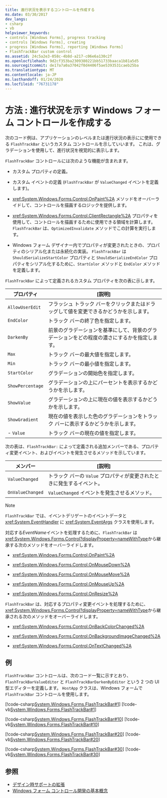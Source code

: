 ```yaml
---
title: 進行状況を表示するコントロールを作成する
ms.date: 03/30/2017
dev_langs:
- csharp
- vb
helpviewer_keywords:
- controls [Windows Forms], progress tracking
- controls [Windows Forms], creating
- progress [Windows Forms], reporting [Windows Forms]
- FlashTrackBar custom control
ms.assetid: 24c5a2e3-058c-4b8d-a217-c06e6a130c2f
ms.openlocfilehash: 9d2cf353ba2309380221bb51733baaca1b81a5d5
ms.sourcegitcommit: de17a7a0a37042f0d4406f5ae5393531caeb25ba
ms.translationtype: MT
ms.contentlocale: ja-JP
ms.lasthandoff: 01/24/2020
ms.locfileid: "76731178"
---
```

# <a name="how-to-create-a-windows-forms-control-that-shows-progress"></a>方法 : 進行状況を示す Windows フォーム コントロールを作成する
次のコード例は、アプリケーションのレベルまたは進行状況の表示にに使用できる `FlashTrackBar` というカスタム コントロールを示していいます。 これは、グラデーションを使用して、進行状況を視覚的に表示します。  
  
 `FlashTrackBar` コントロールには次のような機能が含まれます。  
  
- カスタム プロパティの定義。  
  
- カスタム イベントの定義 (`FlashTrackBar` が `ValueChanged` イベントを定義します)。  
  
- <xref:System.Windows.Forms.Control.OnPaint%2A> メソッドをオーバーライドして、コントロールを描画するロジックを提供します。  
  
- <xref:System.Windows.Forms.Control.ClientRectangle%2A> プロパティを使用して、コントロールを描画するために使用できる領域を計算します。 `FlashTrackBar` は、`OptimizedInvalidate` メソッドでこの計算を実行します。  
  
- Windows フォーム デザイナー内でプロパティが変更されたときの、プロパティのシリアル化または永続化の実装。 `FlashTrackBar` は `ShouldSerializeStartColor` プロパティと `ShouldSerializeEndColor` プロパティをシリアル化するために、`StartColor` メソッドと `EndColor` メソッドを定義します。  
  
 `FlashTrackBar` によって定義されるカスタム プロパティを次の表に示します。  
  
|プロパティ|[説明]|  
|--------------|-----------------|  
|`AllowUserEdit`|フラッシュ トラック バーをクリックまたはドラッグして値を変更できるかどうかを示します。|  
|`EndColor`|トラック バーの終了色を指定します。|  
|`DarkenBy`|前景のグラデーションを基準にして、背景のグラデーションをどの程度の濃さにするかを指定します。|  
|`Max`|トラック バーの最大値を指定します。|  
|`Min`|トラック バーの最小値を指定します。|  
|`StartColor`|グラデーションの開始色を指定します。|  
|`ShowPercentage`|グラデーションの上にパーセントを表示するかどうかを示します。|  
|`ShowValue`|グラデーションの上に現在の値を表示するかどうかを示します。|  
|`ShowGradient`|現在の値を表示した色のグラデーションをトラック バーに表示するかどうかを示します。|  
|-   `Value`|トラック バーの現在の値を指定します。|  
  
 次の表は、`FlashTrackBar:` によって定義される追加メンバーである、プロパティ変更イベント、およびイベントを発生させるメソッドを示しています。  
  
|メンバー|[説明]|  
|------------|-----------------|  
|`ValueChanged`|トラック バーの `Value` プロパティが変更されたときに発生するイベント。|  
|`OnValueChanged`|`ValueChanged` イベントを発生させるメソッド。|  
  
> [!NOTE]
> `FlashTrackBar` では、イベントデリゲートのイベントデータと <xref:System.EventHandler> に <xref:System.EventArgs> クラスを使用します。  
  
 対応する*EventName*イベントを処理するために、`FlashTrackBar` は <xref:System.Windows.Forms.Control?displayProperty=nameWithType>から継承する次のメソッドをオーバーライドします。  
  
- <xref:System.Windows.Forms.Control.OnPaint%2A>  
  
- <xref:System.Windows.Forms.Control.OnMouseDown%2A>  
  
- <xref:System.Windows.Forms.Control.OnMouseMove%2A>  
  
- <xref:System.Windows.Forms.Control.OnMouseUp%2A>  
  
- <xref:System.Windows.Forms.Control.OnResize%2A>  
  
 `FlashTrackBar` は、対応するプロパティ変更イベントを処理するために、<xref:System.Windows.Forms.Control?displayProperty=nameWithType>から継承される次のメソッドをオーバーライドします。  
  
- <xref:System.Windows.Forms.Control.OnBackColorChanged%2A>  
  
- <xref:System.Windows.Forms.Control.OnBackgroundImageChanged%2A>  
  
- <xref:System.Windows.Forms.Control.OnTextChanged%2A>  
  
## <a name="example"></a>例  
 `FlashTrackBar` コントロールは、次のコード一覧に示すとおり、`FlashTrackBarValueEditor` と `FlashTrackBarDarkenByEditor` という 2 つの UI 型エディターを定義します。 `HostApp` クラスは、Windows フォームで `FlashTrackBar` コントロールを使用します。  
  
 [!code-csharp[System.Windows.Forms.FlashTrackBar#1](~/samples/snippets/csharp/VS_Snippets_Winforms/System.Windows.Forms.FlashTrackBar/CS/FlashTrackBar.cs#1)]
 [!code-vb[System.Windows.Forms.FlashTrackBar#1](~/samples/snippets/visualbasic/VS_Snippets_Winforms/System.Windows.Forms.FlashTrackBar/VB/FlashTrackBar.vb#1)]  
  
 [!code-csharp[System.Windows.Forms.FlashTrackBar#10](~/samples/snippets/csharp/VS_Snippets_Winforms/System.Windows.Forms.FlashTrackBar/CS/FlashTrackBarDarkenByEditor.cs#10)]
 [!code-vb[System.Windows.Forms.FlashTrackBar#10](~/samples/snippets/visualbasic/VS_Snippets_Winforms/System.Windows.Forms.FlashTrackBar/VB/FlashTrackBarDarkenByEditor.vb#10)]  
  
 [!code-csharp[System.Windows.Forms.FlashTrackBar#20](~/samples/snippets/csharp/VS_Snippets_Winforms/System.Windows.Forms.FlashTrackBar/CS/FlashTrackBarValueEditor.cs#20)]
 [!code-vb[System.Windows.Forms.FlashTrackBar#20](~/samples/snippets/visualbasic/VS_Snippets_Winforms/System.Windows.Forms.FlashTrackBar/VB/FlashTrackBarValueEditor.vb#20)]  
  
 [!code-csharp[System.Windows.Forms.FlashTrackBar#30](~/samples/snippets/csharp/VS_Snippets_Winforms/System.Windows.Forms.FlashTrackBar/CS/HostApp.cs#30)]
 [!code-vb[System.Windows.Forms.FlashTrackBar#30](~/samples/snippets/visualbasic/VS_Snippets_Winforms/System.Windows.Forms.FlashTrackBar/VB/HostApp.vb#30)]  
  
## <a name="see-also"></a>参照

- [デザイン時サポートの拡張](https://docs.microsoft.com/previous-versions/visualstudio/visual-studio-2013/37899azc(v=vs.120))
- [Windows フォーム コントロール開発の基本概念](windows-forms-control-development-basics.md)
